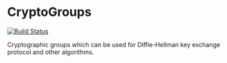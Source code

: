 # CryptoGroups
[![Build Status](https://travis-ci.com/PeaceFounder/CryptoGroups.jl.svg?branch=master)](https://travis-ci.com/PeaceFounder/CryptoGroups.jl)

 Cryptographic groups which can be used for Diffie-Hellman key exchange protocol and other algorithms.
